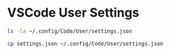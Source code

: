 # VSCode User Settings

```sh
ls -la ~/.config/Code/User/settings.json

cp settings.json ~/.config/Code/User/settings.json
```